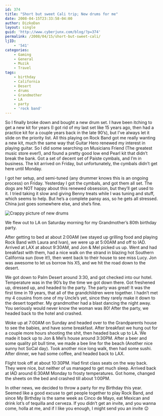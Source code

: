 ```yaml
---
id: 374
title: "Short but sweet Cali trip; New drums for me"
date: 2008-04-15T23:33:58-04:00
author: DizkoDan
layout: single
guid: 'http://www.cyberjunx.com/blog/?p=374'
permalink: /2008/04/15/short-but-sweet-cali/
ljID:
    - '541'
categories:
    - Gaming
    - General
    - Muzik
    - Travel
tags:
    - birthday
    - California
    - Desert
    - drums
    - Grandmother
    - LA
    - party
    - 'rock band'
---
```


So I finally broke down and bought a new drum set. I have been itching to get a new kit for years (I got rid of my last set like 15 years ago, then had a practice kit for a couple years back in the late 90’s), but I’ve always let it slide on the priority list. All this playing on Rock Band got me really wanting a new kit, much the same way that Guitar Hero renewed my interest in playing guitar. So I did some searching on Musicians Friend (The greatest music store ever!), and found a pretty good low end Pearl kit that didn’t break the bank. Got a set of decent set of Paiste cymbals, and I’m in business. The kit arrived on Friday, but unfortunately, the cymbals didn’t get here until Monday.

I got her setup, and semi-tuned (any drummer knows this is an ongoing process) on Friday. Yesterday I got the cymbals, and got them all set. The dogs are NOT happy about this renewed obsession, but they’ll get used to it. I tried taking it slow and giving Benny treats while I was tuning and stuff, which seems to help. But he’s a complete pansy ass, so he gets all stressed. China just goes somewhere else, and she’s fine.

![Crappy picture of new drums](http://www.cyberjunx.com/drums1.jpg)

We flew out to LA on Saturday morning for my Grandmother’s 80th birthday party.

After getting to bed at about 2:00AM (we stayed up grilling food and playing Rock Band with Laura and Ivan), we were up at 5:00AM and off to IAD. Arrived at LAX at about 9:30AM, and Jon &amp; Mel picked us up. Went and had breakfast with them, had a nice walk on the strand in blazing hot Southern California sun (love it!), then went back to their house to see miss Lucy. Jon was awesome to let us borrow his X5, and we hit the road down to the desert.

We got down to Palm Desert around 3:30, and got checked into our hotel. Temperature was in the 90’s by the time we got down there. Got freshened up, dressed up, and headed to the party. The party was great! It was the first time in 19 years, that all of the grandchildren were together. I hadn’t met my 4 cousins from one of my Uncle’s yet, since they rarely make it down to the desert together. My grandmother had a blast dancing the night away. You seriously would never know the woman was 80! After the party, we headed back to the hotel and crashed.

Woke up at 7:00AM on Sunday and headed over to the Grandparents house to see the babies, and have some breakfast. After breakfast we hung out for a couple more hours shooting the shit, then headed back up to LA. We made it back up to Jon &amp; Mel’s house around 3:30PM. After a beer and some quality pit bull time, we made a bee line for the beach (Another nice sunny hot SoCal day). Took another nice long walk, then had some sushi. After dinner, we had some coffee, and headed back to LAX.

Flight took off at about 10:30PM. Had first class seats on the way back. They were nice, but neither of us managed to get much sleep. Arrived back at IAD around 6:30AM Monday to frosty temperatures. Got home, changed the sheets on the bed and crashed till about 1:00PM.

In other news, we decided to throw a party for my Birthday this year. Seemed like a good excuse to get people together to play Rock Band, and since My Birthday is the same week as Cinco de Mayo, eat Mexican and drink lot’s of tequilla and cerveza. If you didn’t get an invite, and you wanna come, holla at me, and if I like you enough, I might send you an invite 😉